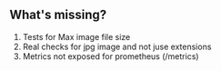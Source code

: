 
## What's missing?

1. Tests for Max image file size
2. Real checks for jpg image and not juse extensions
3. Metrics not exposed for prometheus (/metrics)